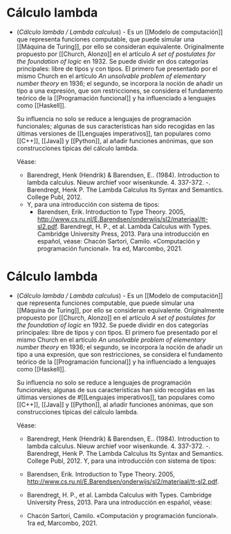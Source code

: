 # Cálculo lambda
- (_Cálculo lambda / Lambda calculus_) - Es un [[Modelo de computación]] que representa funciones computable, que puede simular una [[Máquina de Turing]], por ello se consideran equivalente. Originalmente propuesto por [[Church, Alonzo]] en el artículo _A set of postulates for the foundation of logic_ en 1932. Se puede dividir en dos categorías principales: libre de tipos y con tipos. El primero fue presentado por el mismo Church en el artículo _An unsolvable problem of elementary number theory_ en 1936; el segundo, se incorpora la noción de añadir un tipo a una expresión, que son restricciones, se considera el fundamento teórico de la [[Programación funcional]] y ha influenciado a lenguajes como [[Haskell]]. 
  
  Su influencia no solo se reduce a lenguajes de programación funcionales; algunas de sus características han sido recogidas en las últimas versiones de [[Lenguajes imperativos]], tan populares como [[C++]], [[Java]] y [[Python]], al añadir funciones anónimas, que son construcciones típicas del cálculo lambda.
  
  Véase:
	- Barendregt, Henk (Hendrik) \& Barendsen, E.. (1984). Introduction to lambda calculus. Nieuw archief voor wisenkunde. 4. 337-372.
	   -. Barendregt, Henk P. The Lambda Calculus Its Syntax and Semantics. College Publ, 2012.
	- Y, para una introducción con sistema de tipos:
		- Barendsen, Erik. Introduction to Type Theory. 2005, http://www.cs.ru.nl/E.Barendsen/onderwijs/sl2/materiaal/tt-sl2.pdf.
		  Barendregt, H. P., et al. Lambda Calculus with Types. Cambridge University Press, 2013.
		   Para una introducción en español, véase: 
		  Chacón Sartori, Camilo. «Computación y programación funcional». 1ra ed, Marcombo, 2021.
# Cálculo lambda
- (_Cálculo lambda / Lambda calculus_) - Es un [[Modelo de computación]] que representa funciones computable, que puede simular una [[Máquina de Turing]], por ello se consideran equivalente. Originalmente propuesto por [[Church, Alonzo]] en el artículo _A set of postulates for the foundation of logic_ en 1932. Se puede dividir en dos categorías principales: libre de tipos y con tipos. El primero fue presentado por el mismo Church en el artículo _An unsolvable problem of elementary number theory_ en 1936; el segundo, se incorpora la noción de añadir un tipo a una expresión, que son restricciones, se considera el fundamento teórico de la [[Programación funcional]] y ha influenciado a lenguajes como [[Haskell]]. 
  
  Su influencia no solo se reduce a lenguajes de programación funcionales; algunas de sus características han sido recogidas en las últimas versiones de #[[Lenguajes imperativos]], tan populares como [[C++]], [[Java]] y [[Python]], al añadir funciones anónimas, que son construcciones típicas del cálculo lambda.
  
  Véase: 
  
  * Barendregt, Henk (Hendrik) \& Barendsen, E.. (1984). Introduction to lambda calculus. Nieuw archief voor wisenkunde. 4. 337-372.
   -. Barendregt, Henk P. The Lambda Calculus Its Syntax and Semantics. College Publ, 2012.
  Y, para una introducción con sistema de tipos: 
  
  * Barendsen, Erik. Introduction to Type Theory. 2005, http://www.cs.ru.nl/E.Barendsen/onderwijs/sl2/materiaal/tt-sl2.pdf.
  * Barendregt, H. P., et al. Lambda Calculus with Types. Cambridge University Press, 2013.
   Para una introducción en español, véase: 
  * Chacón Sartori, Camilo. «Computación y programación funcional». 1ra ed, Marcombo, 2021.